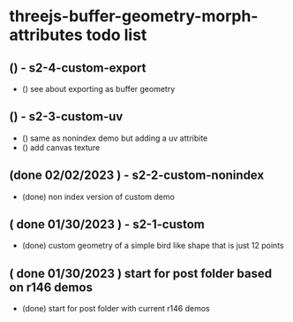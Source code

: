 # threejs-buffer-geometry-morph-attributes todo list

## () - s2-4-custom-export
* () see about exporting as buffer geometry

## () - s2-3-custom-uv
* () same as nonindex demo but adding a uv attribite
* () add canvas texture

## (done 02/02/2023 ) - s2-2-custom-nonindex
* (done) non index version of custom demo

## ( done 01/30/2023 ) - s2-1-custom
* (done) custom geometry of a simple bird like shape that is just 12 points

## ( done 01/30/2023 ) start for post folder based on r146 demos
* (done) start for post folder with current r146 demos
